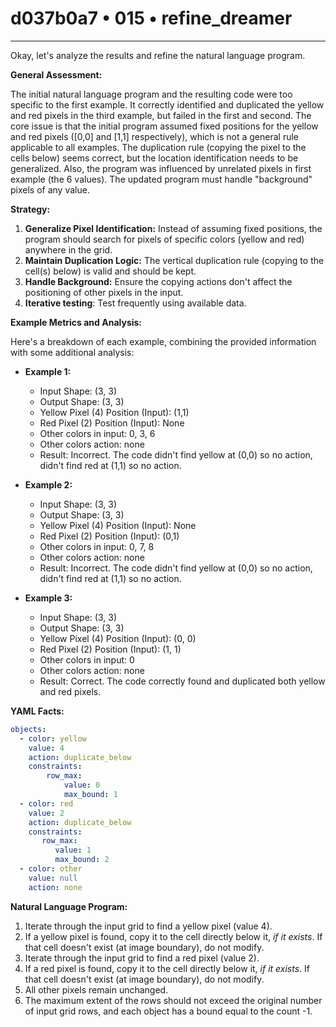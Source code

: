 # d037b0a7 • 015 • refine_dreamer

---
Okay, let's analyze the results and refine the natural language program.

**General Assessment:**

The initial natural language program and the resulting code were too specific to the first example. It correctly identified and duplicated the yellow and red pixels in the third example, but failed in the first and second. The core issue is that the initial program assumed fixed positions for the yellow and red pixels ([0,0] and [1,1] respectively), which is not a general rule applicable to all examples. The duplication rule (copying the pixel to the cells below) seems correct, but the location identification needs to be generalized. Also, the program was influenced by unrelated pixels in first example (the 6 values). The updated program must handle "background" pixels of any value.

**Strategy:**

1.  **Generalize Pixel Identification:** Instead of assuming fixed positions, the program should search for pixels of specific colors (yellow and red) anywhere in the grid.
2.  **Maintain Duplication Logic:** The vertical duplication rule (copying to the cell(s) below) is valid and should be kept.
3.  **Handle Background:** Ensure the copying actions don't affect the positioning of other pixels in the input.
4.  **Iterative testing**: Test frequently using available data.

**Example Metrics and Analysis:**

Here's a breakdown of each example, combining the provided information with some additional analysis:

*   **Example 1:**
    *   Input Shape: (3, 3)
    *   Output Shape: (3, 3)
    *   Yellow Pixel (4) Position (Input): (1,1)
    *   Red Pixel (2) Position (Input): None
    *   Other colors in input: 0, 3, 6
    *   Other colors action: none
    *   Result: Incorrect. The code didn't find yellow at (0,0) so no action, didn't find red at (1,1) so no action.

*   **Example 2:**
    *   Input Shape: (3, 3)
    *   Output Shape: (3, 3)
    *   Yellow Pixel (4) Position (Input): None
    *   Red Pixel (2) Position (Input): (0,1)
    *   Other colors in input: 0, 7, 8
    *   Other colors action: none
    *   Result: Incorrect. The code didn't find yellow at (0,0) so no action, didn't find red at (1,1) so no action.

*   **Example 3:**
    *   Input Shape: (3, 3)
    *   Output Shape: (3, 3)
    *   Yellow Pixel (4) Position (Input): (0, 0)
    *   Red Pixel (2) Position (Input): (1, 1)
    *   Other colors in input: 0
    *   Other colors action: none
    *   Result: Correct. The code correctly found and duplicated both yellow and red pixels.

**YAML Facts:**

```yaml
objects:
  - color: yellow
    value: 4
    action: duplicate_below
    constraints:
        row_max:
            value: 0
            max_bound: 1
  - color: red
    value: 2
    action: duplicate_below
    constraints:
       row_max:
          value: 1
          max_bound: 2
  - color: other
    value: null
    action: none
```

**Natural Language Program:**

1.  Iterate through the input grid to find a yellow pixel (value 4).
2.  If a yellow pixel is found, copy it to the cell directly below it, *if it exists*. If that cell doesn't exist (at image boundary), do not modify.
3.  Iterate through the input grid to find a red pixel (value 2).
4.  If a red pixel is found, copy it to the cell directly below it, *if it exists*. If that cell doesn't exist (at image boundary), do not modify.
5. All other pixels remain unchanged.
6. The maximum extent of the rows should not exceed the original number of input grid rows, and each object has a bound equal to the count -1.

